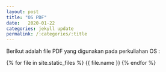 ```yaml
---
layout: post
title: "OS PDF"
date:   2020-01-22
categories: jekyll update
permalink: /:categories/:title
---
```


Berikut adalah file PDF yang digunakan pada perkuliahan OS :

{% for file in site.static_files %}
	{{ file.name }}
{% endfor %}
